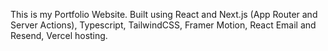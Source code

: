 This is my Portfolio Website. Built using React and Next.js (App Router and Server Actions), Typescript, TailwindCSS, Framer Motion, React Email and Resend, Vercel hosting.
